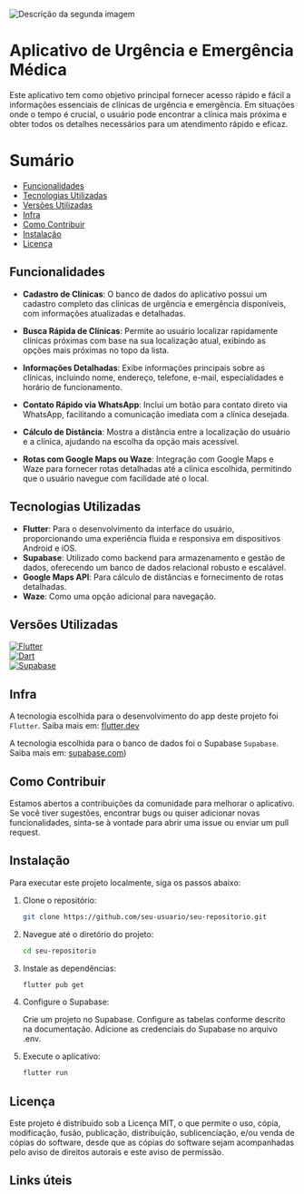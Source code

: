 ![Descrição da segunda imagem](https://i.imgur.com/8ewQBxW.png)

# Aplicativo de Urgência e Emergência Médica

Este aplicativo tem como objetivo principal fornecer acesso rápido e fácil a informações essenciais de clínicas de urgência e emergência. Em situações onde o tempo é crucial, o usuário pode encontrar a clínica mais próxima e obter todos os detalhes necessários para um atendimento rápido e eficaz.

# Sumário

- [Funcionalidades](#funcionalidades)
- [Tecnologias Utilizadas](#tecnologias-utilizadas)
- [Versões Utilizadas](#versões-utilizadas)
- [Infra](#infra)
- [Como Contribuir](#como-contribuir)
- [Instalação](#instalação)
- [Licença](#licença)

## Funcionalidades

- **Cadastro de Clínicas**: O banco de dados do aplicativo possui um cadastro completo das clínicas de urgência e emergência disponíveis, com informações atualizadas e detalhadas.

- **Busca Rápida de Clínicas**: Permite ao usuário localizar rapidamente clínicas próximas com base na sua localização atual, exibindo as opções mais próximas no topo da lista.

- **Informações Detalhadas**: Exibe informações principais sobre as clínicas, incluindo nome, endereço, telefone, e-mail, especialidades e horário de funcionamento.

- **Contato Rápido via WhatsApp**: Inclui um botão para contato direto via WhatsApp, facilitando a comunicação imediata com a clínica desejada.

- **Cálculo de Distância**: Mostra a distância entre a localização do usuário e a clínica, ajudando na escolha da opção mais acessível.

- **Rotas com Google Maps ou Waze**: Integração com Google Maps e Waze para fornecer rotas detalhadas até a clínica escolhida, permitindo que o usuário navegue com facilidade até o local.

## Tecnologias Utilizadas

- **Flutter**: Para o desenvolvimento da interface do usuário, proporcionando uma experiência fluida e responsiva em dispositivos Android e iOS.
- **Supabase**: Utilizado como backend para armazenamento e gestão de dados, oferecendo um banco de dados relacional robusto e escalável.
- **Google Maps API**: Para cálculo de distâncias e fornecimento de rotas detalhadas.
- **Waze**: Como uma opção adicional para navegação.

## Versões Utilizadas

[![Flutter](https://img.shields.io/badge/Flutter-v3.19.6-blue?logo=flutter)](https://flutter.dev)  
[![Dart](https://img.shields.io/badge/Dart-v3.3.4-blue?logo=dart)](https://dart.dev)  
[![Supabase](https://img.shields.io/badge/Supabase-v1.0-green?logo=supabase)](https://supabase.io)

## Infra

A tecnologia escolhida para o desenvolvimento do app deste projeto foi `Flutter`. Saiba mais em: [flutter.dev](https://flutter.dev/)

A tecnologia escolhida para o banco de dados foi o Supabase `Supabase`. Saiba mais em: [supabase.com](https://supabase.com/))

## Como Contribuir

Estamos abertos a contribuições da comunidade para melhorar o aplicativo. Se você tiver sugestões, encontrar bugs ou quiser adicionar novas funcionalidades, sinta-se à vontade para abrir uma issue ou enviar um pull request.

## Instalação

Para executar este projeto localmente, siga os passos abaixo:

1. Clone o repositório:
 
   ```bash
   git clone https://github.com/seu-usuario/seu-repositorio.git

2. Navegue até o diretório do projeto:

   ```bash
   cd seu-repositorio

3. Instale as dependências:

   ```bash
   flutter pub get

4. Configure o Supabase:

   Crie um projeto no Supabase.
   Configure as tabelas conforme descrito na documentação.
   Adicione as credenciais do Supabase no arquivo .env.

5. Execute o aplicativo:

   ```bash
   flutter run

## Licença

Este projeto é distribuído sob a Licença MIT, o que permite o uso, cópia, modificação, fusão, publicação, distribuição, sublicenciação, e/ou venda de cópias do software, desde que as cópias do software sejam acompanhadas pelo aviso de direitos autorais e este aviso de permissão.

## Links úteis
